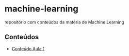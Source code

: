 # machine-learning
repositório com conteúdos da matéria de Machine Learning 

## Conteúdos 

* [Conteúdo Aula 1](aula1/a1_readme.md)
